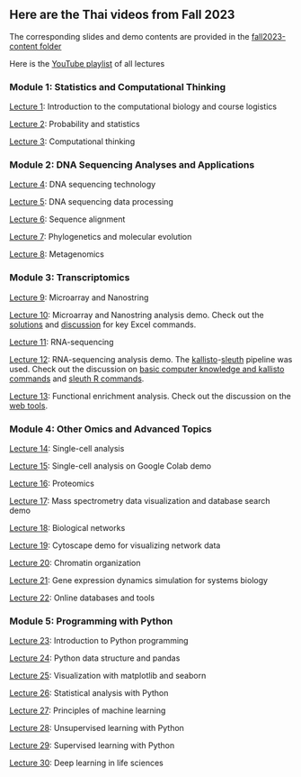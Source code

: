 ## Here are the Thai videos from Fall 2023
The corresponding slides and demo contents are provided in the [fall2023-content folder](https://github.com/cmb-chula/comp-biol-3000788/tree/main/fall2023-content)

Here is the [YouTube playlist](https://www.youtube.com/playlist?list=PLJIJClalm2xOqIi4fjy3bNJd8hVx_jVX7) of all lectures

### Module 1: Statistics and Computational Thinking
[Lecture 1](https://youtu.be/XmpTiRPnGi0): Introduction to the computational biology and course logistics

[Lecture 2](https://youtu.be/JoQAPU1SnSg): Probability and statistics

[Lecture 3](https://youtu.be/l_IfYHIm86s): Computational thinking

### Module 2: DNA Sequencing Analyses and Applications
[Lecture 4](https://youtu.be/AkEVSDjj03o): DNA sequencing technology

[Lecture 5](https://youtu.be/Y04yfYa8r1c): DNA sequencing data processing

[Lecture 6](https://youtu.be/IoK4EBW9VGk): Sequence alignment

[Lecture 7](https://youtu.be/3511jlUTYkI): Phylogenetics and molecular evolution

[Lecture 8](https://youtu.be/zBXyPJAAN7o): Metagenomics

### Module 3: Transcriptomics
[Lecture 9](https://youtu.be/HhVlOOMOKFs): Microarray and Nanostring

[Lecture 10](https://youtu.be/ulggWgJEOIM): Microarray and Nanostring analysis demo. Check out the [solutions](https://github.com/cmb-chula/comp-biol-3000788/tree/main/demo) and [discussion](https://github.com/cmb-chula/comp-biol-3000788/discussions/12) for key Excel commands.

[Lecture 11](https://youtu.be/YxCfnYLGyjk): RNA-sequencing

[Lecture 12](https://youtu.be/g9TIk920ees): RNA-sequencing analysis demo. The [kallisto](https://pachterlab.github.io/kallisto/)-[sleuth](https://pachterlab.github.io/sleuth/) pipeline was used. Check out the discussion on [basic computer knowledge and kallisto commands](https://github.com/cmb-chula/comp-biol-3000788/discussions/13) and [sleuth R commands](https://github.com/cmb-chula/comp-biol-3000788/discussions/14).

[Lecture 13](https://youtu.be/Eq7Dxm465mI): Functional enrichment analysis. Check out the discussion on the [web tools](https://github.com/cmb-chula/comp-biol-3000788/discussions/16).

### Module 4: Other Omics and Advanced Topics
[Lecture 14](https://youtu.be/550FBVOBnKw): Single-cell analysis

[Lecture 15](https://youtu.be/P_Sljvq2xC8): Single-cell analysis on Google Colab demo

[Lecture 16](https://youtu.be/NStQ5dEVRLQ): Proteomics

[Lecture 17](https://youtu.be/xYtc78wzRow): Mass spectrometry data visualization and database search demo

[Lecture 18](https://youtu.be/1373aj4ZjWE): Biological networks

[Lecture 19](https://youtu.be/mqIqC0Lvqow): Cytoscape demo for visualizing network data

[Lecture 20](https://youtu.be/aDpNnKerU5g): Chromatin organization

[Lecture 21](https://youtu.be/yFGeuHCeED8): Gene expression dynamics simulation for systems biology

[Lecture 22](https://youtu.be/6DNqlixs-mQ): Online databases and tools 

### Module 5: Programming with Python
[Lecture 23](https://youtu.be/j1pzCSduPwc): Introduction to Python programming

[Lecture 24](https://youtu.be/vdkFKhVIEr8): Python data structure and pandas

[Lecture 25](https://youtu.be/IHYl6VqMg_U): Visualization with matplotlib and seaborn

[Lecture 26](https://youtu.be/BZWQ4h3mpnU): Statistical analysis with Python

[Lecture 27](https://youtu.be/QtyfiCvHUY8): Principles of machine learning

[Lecture 28](https://youtu.be/GsW6GY3HeoU): Unsupervised learning with Python

[Lecture 29](https://youtu.be/2klvwu4D14c): Supervised learning with Python

[Lecture 30](https://youtu.be/0n_fjCJMXi0): Deep learning in life sciences
